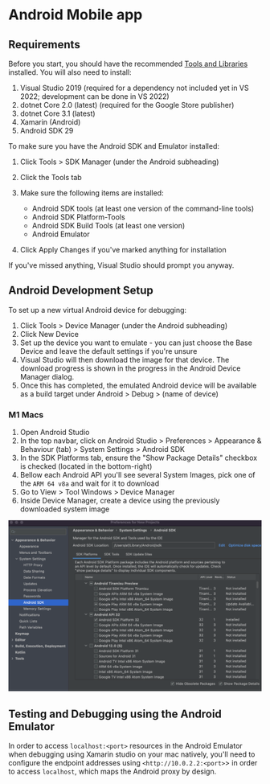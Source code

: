 # Android Mobile app

## Requirements

Before you start, you should have the recommended [Tools and Libraries](../../tools/index.md)
installed. You will also need to install:

1.  Visual Studio 2019 (required for a dependency not included yet in VS 2022; development can be
    done in VS 2022)
2.  dotnet Core 2.0 (latest) (required for the Google Store publisher)
3.  dotnet Core 3.1 (latest)
4.  Xamarin (Android)
5.  Android SDK 29

To make sure you have the Android SDK and Emulator installed:

1.  Click Tools > SDK Manager (under the Android subheading)
2.  Click the Tools tab
3.  Make sure the following items are installed:

    - Android SDK tools (at least one version of the command-line tools)
    - Android SDK Platform-Tools
    - Android SDK Build Tools (at least one version)
    - Android Emulator

4.  Click Apply Changes if you've marked anything for installation

If you've missed anything, Visual Studio should prompt you anyway.

## Android Development Setup

To set up a new virtual Android device for debugging:

1.  Click Tools > Device Manager (under the Android subheading)
2.  Click New Device
3.  Set up the device you want to emulate - you can just choose the Base Device and leave the
    default settings if you're unsure
4.  Visual Studio will then download the image for that device. The download progress is shown in
    the progress in the Android Device Manager dialog.
5.  Once this has completed, the emulated Android device will be available as a build target under
    Android > Debug > (name of device)

### M1 Macs

1.  Open Android Studio
2.  In the top navbar, click on Android Studio > Preferences > Appearance & Behaviour (tab) > System
    Settings > Android SDK
3.  In the SDK Platforms tab, ensure the "Show Package Details" checkbox is checked (located in the
    bottom-right)
4.  Bellow each Android API you'll see several System Images, pick one of the `ARM 64 v8a` and wait
    for it to download
5.  Go to View > Tool Windows > Device Manager
6.  Inside Device Manager, create a device using the previously downloaded system image

![Android SDK configuration](android-sdk.png)

## Testing and Debugging using the Android Emulator

In order to access `localhost:<port>` resources in the Android Emulator when debugging using Xamarin
studio on your mac natively, you'll need to configure the endpoint addresses using
`<http://10.0.2.2:<port>`\> in order to access `localhost`, which maps the Android proxy by design.
